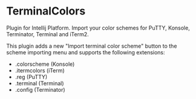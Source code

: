 # TerminalColors
Plugin for Intellij Platform. Import your color schemes for PuTTY, Konsole, Terminator, Terminal and iTerm2.

This plugin adds a new "Import terminal color scheme" button to the scheme importing menu and supports the following extensions:
- .colorscheme (Konsole)
- .itermcolors (iTerm)
- .reg (PuTTY)
- .terminal (Terminal)
- .config (Terminator)
